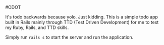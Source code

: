 #ODOT

It's todo backwards because yolo. Just kidding. This is a simple todo app built in Rails mainly through TTD (Test Driven Development) for me to test my Ruby, Rails, and TTD skills.

Simply run ```rails s``` to start the server and run the application.
